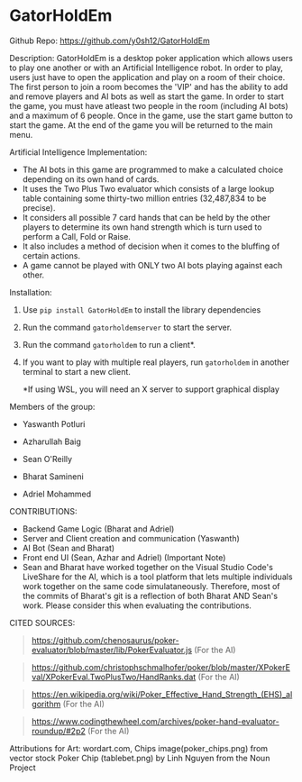 # GatorHoldEm

Github Repo: https://github.com/y0sh12/GatorHoldEm

Description:
GatorHoldEm is a desktop poker application which allows users to play one another or with an Artificial Intelligence robot. In order to play, users just have to open the application and play on a room of their choice. The first person to join a room becomes the 'VIP' and has the ability to add and remove players and AI bots as well as start the game. In order to start the game, you must have atleast two people in the room (including AI bots) and a maximum of 6 people. Once in the game, use the start game button to start the game. At the end of the game you will be returned to the main menu. 

Artificial Intelligence Implementation:
* The AI bots in this game are programmed to make a calculated choice depending on its own hand of cards.
* It uses the Two Plus Two evaluator which consists of a large lookup table containing some thirty-two million entries (32,487,834 to be precise).
* It considers all possible 7 card hands that can be held by the other players to determine its own hand strength which is turn used to perform a Call, Fold or Raise.
* It also includes a method of decision when it comes to the bluffing of certain actions.
* A game cannot be played with ONLY two AI bots playing against each other.

Installation: 
1. Use `pip install GatorHoldEm` to install the library dependencies
2. Run the command `gatorholdemserver` to start the server.
3. Run the command `gatorholdem` to run a client*.
4. If you want to play with multiple real players, run `gatorholdem` in another terminal to start a new client.

    *If using WSL, you will need an X server to support graphical display

Members of the group:

- Yaswanth Potluri

- Azharullah Baig

- Sean O'Reilly

- Bharat Samineni

- Adriel Mohammed

CONTRIBUTIONS:
- Backend Game Logic (Bharat and Adriel)
- Server and Client creation and communication (Yaswanth)
- AI Bot (Sean and Bharat)
- Front end UI (Sean, Azhar and Adriel)
(Important Note)
- Sean and Bharat have worked together on the Visual Studio Code's LiveShare for the AI, which is a tool platform that lets multiple individuals work together on the same code simulataneously. 
    Therefore, most of the commits of Bharat's git is a reflection of both Bharat AND Sean's work. Please consider this when evaluating the contributions. 

CITED SOURCES:
> https://github.com/chenosaurus/poker-evaluator/blob/master/lib/PokerEvaluator.js (For the AI)

> https://github.com/christophschmalhofer/poker/blob/master/XPokerEval/XPokerEval.TwoPlusTwo/HandRanks.dat (For the AI)

> https://en.wikipedia.org/wiki/Poker_Effective_Hand_Strength_(EHS)_algorithm (For the AI)

> https://www.codingthewheel.com/archives/poker-hand-evaluator-roundup/#2p2 (For the AI)

Attributions for Art: 
wordart.com, Chips image(poker_chips.png) from vector stock
Poker Chip (tablebet.png) by Linh Nguyen from the Noun Project


